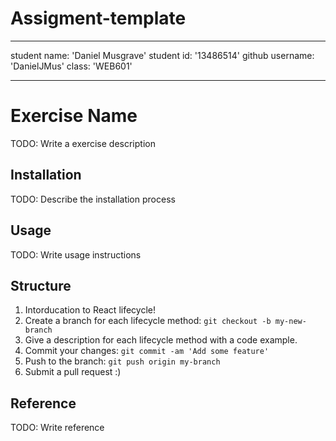 # Assigment-template

---
student name: 'Daniel Musgrave'
student id: '13486514'
github username: 'DanielJMus'
class: 'WEB601'

---

# Exercise Name

TODO: Write a exercise description

## Installation

TODO: Describe the installation process

## Usage

TODO: Write usage instructions

## Structure 

1. Intorducation to React lifecycle!
2. Create a branch for each lifecycle method: `git checkout -b my-new-branch`
3. Give a description for each lifecycle method with a code example.
3. Commit your changes: `git commit -am 'Add some feature'`
4. Push to the branch: `git push origin my-branch`
5. Submit a pull request :) 


## Reference

TODO: Write reference
